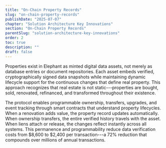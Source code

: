 ```yaml
---
title: "On-Chain Property Records"
slug: "on-chain-property-records"
publishDate: "2025-07-07"
chapter: "Solution Architecture Key Innovations"
section: "On-Chain Property Records"
parentSlug: "solution-architecture-key-innovations"
order: 2
toc: true
description: ""
draft: false
---
```


Properties exist in Elephant as minted digital data assets, not merely as database entries or document repositories. Each asset embeds verified, cryptographically signed data snapshots while maintaining dynamic lifecycle support for the continuous changes that define real property. This approach recognizes that real estate is not static---properties are bought, sold, renovated, refinanced, and transformed throughout their existence.

The protocol enables programmable ownership, transfers, upgrades, and event tracking through smart contracts that understand property lifecycles. When a renovation adds value, the property record updates automatically. When ownership transfers, the entire verified history travels with the asset. When liens attach or release, the changes reflect instantly across all systems. This permanence and programmability reduce data verification costs from \$8,600 to \$2,400 per transaction---a 72% reduction that compounds over millions of annual transactions.
